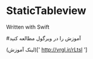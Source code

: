 # StaticTableview
Written with Swift 

#آموزش را در ویرگول مطالعه کنید 

(لینک آموزش)[' http://vrgl.ir/rLtsl ']
